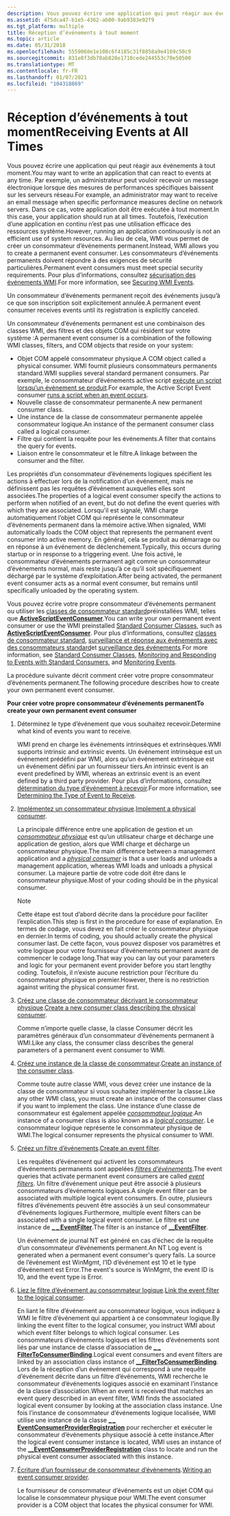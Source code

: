 ```yaml
---
description: Vous pouvez écrire une application qui peut réagir aux événements à tout moment.
ms.assetid: 475dca47-b1e5-4362-ab00-9ab9383e92f9
ms.tgt_platform: multiple
title: Réception d’événements à tout moment
ms.topic: article
ms.date: 05/31/2018
ms.openlocfilehash: 5559068e1e108c6f4185c31f8858a9e4169c50c9
ms.sourcegitcommit: 831e8f3db78ab820e1710cede244553c70e50500
ms.translationtype: MT
ms.contentlocale: fr-FR
ms.lasthandoff: 01/07/2021
ms.locfileid: "104318869"
---
```

# <a name="receiving-events-at-all-times"></a><span data-ttu-id="a9f4e-103">Réception d’événements à tout moment</span><span class="sxs-lookup"><span data-stu-id="a9f4e-103">Receiving Events at All Times</span></span>

<span data-ttu-id="a9f4e-104">Vous pouvez écrire une application qui peut réagir aux événements à tout moment.</span><span class="sxs-lookup"><span data-stu-id="a9f4e-104">You may want to write an application that can react to events at any time.</span></span> <span data-ttu-id="a9f4e-105">Par exemple, un administrateur peut vouloir recevoir un message électronique lorsque des mesures de performances spécifiques baissent sur les serveurs réseau.</span><span class="sxs-lookup"><span data-stu-id="a9f4e-105">For example, an administrator may want to receive an email message when specific performance measures decline on network servers.</span></span> <span data-ttu-id="a9f4e-106">Dans ce cas, votre application doit être exécutée à tout moment.</span><span class="sxs-lookup"><span data-stu-id="a9f4e-106">In this case, your application should run at all times.</span></span> <span data-ttu-id="a9f4e-107">Toutefois, l’exécution d’une application en continu n’est pas une utilisation efficace des ressources système.</span><span class="sxs-lookup"><span data-stu-id="a9f4e-107">However, running an application continuously is not an efficient use of system resources.</span></span> <span data-ttu-id="a9f4e-108">Au lieu de cela, WMI vous permet de créer un consommateur d’événements permanent.</span><span class="sxs-lookup"><span data-stu-id="a9f4e-108">Instead, WMI allows you to create a permanent event consumer.</span></span> <span data-ttu-id="a9f4e-109">Les consommateurs d’événements permanents doivent répondre à des exigences de sécurité particulières.</span><span class="sxs-lookup"><span data-stu-id="a9f4e-109">Permanent event consumers must meet special security requirements.</span></span> <span data-ttu-id="a9f4e-110">Pour plus d’informations, consultez [sécurisation des événements WMI](securing-wmi-events.md).</span><span class="sxs-lookup"><span data-stu-id="a9f4e-110">For more information, see [Securing WMI Events](securing-wmi-events.md).</span></span>

<span data-ttu-id="a9f4e-111">Un consommateur d’événements permanent reçoit des événements jusqu’à ce que son inscription soit explicitement annulée.</span><span class="sxs-lookup"><span data-stu-id="a9f4e-111">A permanent event consumer receives events until its registration is explicitly canceled.</span></span>

<span data-ttu-id="a9f4e-112">Un consommateur d’événements permanent est une combinaison des classes WMI, des filtres et des objets COM qui résident sur votre système :</span><span class="sxs-lookup"><span data-stu-id="a9f4e-112">A permanent event consumer is a combination of the following WMI classes, filters, and COM objects that reside on your system:</span></span>

-   <span data-ttu-id="a9f4e-113">Objet COM appelé consommateur physique.</span><span class="sxs-lookup"><span data-stu-id="a9f4e-113">A COM object called a physical consumer.</span></span> <span data-ttu-id="a9f4e-114">WMI fournit plusieurs consommateurs permanents standard.</span><span class="sxs-lookup"><span data-stu-id="a9f4e-114">WMI supplies several standard permanent consumers.</span></span> <span data-ttu-id="a9f4e-115">Par exemple, le consommateur d’événements active script [exécute un script lorsqu’un événement se produit](running-a-script-based-on-an-event.md).</span><span class="sxs-lookup"><span data-stu-id="a9f4e-115">For example, the Active Script Event consumer [runs a script when an event occurs](running-a-script-based-on-an-event.md).</span></span>
-   <span data-ttu-id="a9f4e-116">Nouvelle classe de consommateur permanente.</span><span class="sxs-lookup"><span data-stu-id="a9f4e-116">A new permanent consumer class.</span></span>
-   <span data-ttu-id="a9f4e-117">Une instance de la classe de consommateur permanente appelée consommateur logique.</span><span class="sxs-lookup"><span data-stu-id="a9f4e-117">An instance of the permanent consumer class called a logical consumer.</span></span>
-   <span data-ttu-id="a9f4e-118">Filtre qui contient la requête pour les événements.</span><span class="sxs-lookup"><span data-stu-id="a9f4e-118">A filter that contains the query for events.</span></span>
-   <span data-ttu-id="a9f4e-119">Liaison entre le consommateur et le filtre.</span><span class="sxs-lookup"><span data-stu-id="a9f4e-119">A linkage between the consumer and the filter.</span></span>

<span data-ttu-id="a9f4e-120">Les propriétés d’un consommateur d’événements logiques spécifient les actions à effectuer lors de la notification d’un événement, mais ne définissent pas les requêtes d’événement auxquelles elles sont associées.</span><span class="sxs-lookup"><span data-stu-id="a9f4e-120">The properties of a logical event consumer specify the actions to perform when notified of an event, but do not define the event queries with which they are associated.</span></span> <span data-ttu-id="a9f4e-121">Lorsqu’il est signalé, WMI charge automatiquement l’objet COM qui représente le consommateur d’événements permanent dans la mémoire active.</span><span class="sxs-lookup"><span data-stu-id="a9f4e-121">When signaled, WMI automatically loads the COM object that represents the permanent event consumer into active memory.</span></span> <span data-ttu-id="a9f4e-122">En général, cela se produit au démarrage ou en réponse à un événement de déclenchement.</span><span class="sxs-lookup"><span data-stu-id="a9f4e-122">Typically, this occurs during startup or in response to a triggering event.</span></span> <span data-ttu-id="a9f4e-123">Une fois activé, le consommateur d’événements permanent agit comme un consommateur d’événements normal, mais reste jusqu’à ce qu’il soit spécifiquement déchargé par le système d’exploitation.</span><span class="sxs-lookup"><span data-stu-id="a9f4e-123">After being activated, the permanent event consumer acts as a normal event consumer, but remains until specifically unloaded by the operating system.</span></span>

<span data-ttu-id="a9f4e-124">Vous pouvez écrire votre propre consommateur d’événements permanent ou utiliser les [classes de consommateur standard](standard-consumer-classes.md)préinstallées WMI, telles que [**ActiveScriptEventConsumer**](activescripteventconsumer.md).</span><span class="sxs-lookup"><span data-stu-id="a9f4e-124">You can write your own permanent event consumer or use the WMI preinstalled [Standard Consumer Classes](standard-consumer-classes.md), such as [**ActiveScriptEventConsumer**](activescripteventconsumer.md).</span></span> <span data-ttu-id="a9f4e-125">Pour plus d’informations, consultez [classes de consommateur standard](standard-consumer-classes.md), [surveillance et réponse aux événements avec des consommateurs standard](monitoring-and-responding-to-events-with-standard-consumers.md)et [surveillance des événements](monitoring-events.md).</span><span class="sxs-lookup"><span data-stu-id="a9f4e-125">For more information, see [Standard Consumer Classes](standard-consumer-classes.md), [Monitoring and Responding to Events with Standard Consumers](monitoring-and-responding-to-events-with-standard-consumers.md), and [Monitoring Events](monitoring-events.md).</span></span>

<span data-ttu-id="a9f4e-126">La procédure suivante décrit comment créer votre propre consommateur d’événements permanent.</span><span class="sxs-lookup"><span data-stu-id="a9f4e-126">The following procedure describes how to create your own permanent event consumer.</span></span>

<span data-ttu-id="a9f4e-127">**Pour créer votre propre consommateur d’événements permanent**</span><span class="sxs-lookup"><span data-stu-id="a9f4e-127">**To create your own permanent event consumer**</span></span>

1.  <span data-ttu-id="a9f4e-128">Déterminez le type d’événement que vous souhaitez recevoir.</span><span class="sxs-lookup"><span data-stu-id="a9f4e-128">Determine what kind of events you want to receive.</span></span>

    <span data-ttu-id="a9f4e-129">WMI prend en charge les événements intrinsèques et extrinsèques.</span><span class="sxs-lookup"><span data-stu-id="a9f4e-129">WMI supports intrinsic and extrinsic events.</span></span> <span data-ttu-id="a9f4e-130">Un événement intrinsèque est un événement prédéfini par WMI, alors qu’un événement extrinsèque est un événement défini par un fournisseur tiers.</span><span class="sxs-lookup"><span data-stu-id="a9f4e-130">An intrinsic event is an event predefined by WMI, whereas an extrinsic event is an event defined by a third party provider.</span></span> <span data-ttu-id="a9f4e-131">Pour plus d’informations, consultez [détermination du type d’événement à recevoir](determining-the-type-of-event-to-receive.md).</span><span class="sxs-lookup"><span data-stu-id="a9f4e-131">For more information, see [Determining the Type of Event to Receive](determining-the-type-of-event-to-receive.md).</span></span>

2.  <span data-ttu-id="a9f4e-132">[Implémentez un consommateur physique](implementing-a-physical-consumer.md).</span><span class="sxs-lookup"><span data-stu-id="a9f4e-132">[Implement a physical consumer](implementing-a-physical-consumer.md).</span></span>

    <span data-ttu-id="a9f4e-133">La principale différence entre une application de gestion et un [*consommateur physique*](gloss-p.md) est qu’un utilisateur charge et décharge une application de gestion, alors que WMI charge et décharge un consommateur physique.</span><span class="sxs-lookup"><span data-stu-id="a9f4e-133">The main difference between a management application and a [*physical consumer*](gloss-p.md) is that a user loads and unloads a management application, whereas WMI loads and unloads a physical consumer.</span></span> <span data-ttu-id="a9f4e-134">La majeure partie de votre code doit être dans le consommateur physique.</span><span class="sxs-lookup"><span data-stu-id="a9f4e-134">Most of your coding should be in the physical consumer.</span></span>

    > [!Note]  
    > <span data-ttu-id="a9f4e-135">Cette étape est tout d’abord décrite dans la procédure pour faciliter l’explication.</span><span class="sxs-lookup"><span data-stu-id="a9f4e-135">This step is first in the procedure for ease of explanation.</span></span> <span data-ttu-id="a9f4e-136">En termes de codage, vous devez en fait créer le consommateur physique en dernier.</span><span class="sxs-lookup"><span data-stu-id="a9f4e-136">In terms of coding, you should actually create the physical consumer last.</span></span> <span data-ttu-id="a9f4e-137">De cette façon, vous pouvez disposer vos paramètres et votre logique pour votre fournisseur d’événements permanent avant de commencer le codage long.</span><span class="sxs-lookup"><span data-stu-id="a9f4e-137">That way you can lay out your parameters and logic for your permanent event provider before you start lengthy coding.</span></span> <span data-ttu-id="a9f4e-138">Toutefois, il n’existe aucune restriction pour l’écriture du consommateur physique en premier.</span><span class="sxs-lookup"><span data-stu-id="a9f4e-138">However, there is no restriction against writing the physical consumer first.</span></span>

     

3.  <span data-ttu-id="a9f4e-139">[Créez une classe de consommateur décrivant le consommateur physique](creating-a-new-permanent-event-consumer-class.md).</span><span class="sxs-lookup"><span data-stu-id="a9f4e-139">[Create a new consumer class describing the physical consumer](creating-a-new-permanent-event-consumer-class.md).</span></span>

    <span data-ttu-id="a9f4e-140">Comme n’importe quelle classe, la classe Consumer décrit les paramètres généraux d’un consommateur d’événements permanent à WMI.</span><span class="sxs-lookup"><span data-stu-id="a9f4e-140">Like any class, the consumer class describes the general parameters of a permanent event consumer to WMI.</span></span>

4.  <span data-ttu-id="a9f4e-141">[Créez une instance de la classe de consommateur](creating-a-logical-consumer.md).</span><span class="sxs-lookup"><span data-stu-id="a9f4e-141">[Create an instance of the consumer class](creating-a-logical-consumer.md).</span></span>

    <span data-ttu-id="a9f4e-142">Comme toute autre classe WMI, vous devez créer une instance de la classe de consommateur si vous souhaitez implémenter la classe.</span><span class="sxs-lookup"><span data-stu-id="a9f4e-142">Like any other WMI class, you must create an instance of the consumer class if you want to implement the class.</span></span> <span data-ttu-id="a9f4e-143">Une instance d’une classe de consommateur est également appelée [*consommateur logique*](gloss-l.md).</span><span class="sxs-lookup"><span data-stu-id="a9f4e-143">An instance of a consumer class is also known as a [*logical consumer*](gloss-l.md).</span></span> <span data-ttu-id="a9f4e-144">Le consommateur logique représente le consommateur physique de WMI.</span><span class="sxs-lookup"><span data-stu-id="a9f4e-144">The logical consumer represents the physical consumer to WMI.</span></span>

5.  <span data-ttu-id="a9f4e-145">[Créez un filtre d’événements](creating-an-event-filter.md).</span><span class="sxs-lookup"><span data-stu-id="a9f4e-145">[Create an event filter](creating-an-event-filter.md).</span></span>

    <span data-ttu-id="a9f4e-146">Les requêtes d’événement qui activent les consommateurs d’événements permanents sont appelées [*filtres d’événements*](gloss-e.md).</span><span class="sxs-lookup"><span data-stu-id="a9f4e-146">The event queries that activate permanent event consumers are called [*event filters*](gloss-e.md).</span></span> <span data-ttu-id="a9f4e-147">Un filtre d’événement unique peut être associé à plusieurs consommateurs d’événements logiques.</span><span class="sxs-lookup"><span data-stu-id="a9f4e-147">A single event filter can be associated with multiple logical event consumers.</span></span> <span data-ttu-id="a9f4e-148">En outre, plusieurs filtres d’événements peuvent être associés à un seul consommateur d’événements logiques.</span><span class="sxs-lookup"><span data-stu-id="a9f4e-148">Furthermore, multiple event filters can be associated with a single logical event consumer.</span></span> <span data-ttu-id="a9f4e-149">Le filtre est une instance de [**\_ \_ EventFilter**](--eventfilter.md).</span><span class="sxs-lookup"><span data-stu-id="a9f4e-149">The filter is an instance of [**\_\_EventFilter**](--eventfilter.md).</span></span>

    <span data-ttu-id="a9f4e-150">Un événement de journal NT est généré en cas d’échec de la requête d’un consommateur d’événements permanent.</span><span class="sxs-lookup"><span data-stu-id="a9f4e-150">An NT Log event is generated when a permanent event consumer's query fails.</span></span> <span data-ttu-id="a9f4e-151">La source de l’événement est WinMgmt, l’ID d’événement est 10 et le type d’événement est Error.</span><span class="sxs-lookup"><span data-stu-id="a9f4e-151">The event's source is WinMgmt, the event ID is 10, and the event type is Error.</span></span>

6.  <span data-ttu-id="a9f4e-152">[Liez le filtre d’événement au consommateur logique](binding-an-event-filter-with-a-logical-consumer.md).</span><span class="sxs-lookup"><span data-stu-id="a9f4e-152">[Link the event filter to the logical consumer](binding-an-event-filter-with-a-logical-consumer.md).</span></span>

    <span data-ttu-id="a9f4e-153">En liant le filtre d’événement au consommateur logique, vous indiquez à WMI le filtre d’événement qui appartient à ce consommateur logique.</span><span class="sxs-lookup"><span data-stu-id="a9f4e-153">By linking the event filter to the logical consumer, you instruct WMI about which event filter belongs to which logical consumer.</span></span> <span data-ttu-id="a9f4e-154">Les consommateurs d’événements logiques et les filtres d’événements sont liés par une instance de classe d’association de [**\_ \_ FilterToConsumerBinding**](--filtertoconsumerbinding.md).</span><span class="sxs-lookup"><span data-stu-id="a9f4e-154">Logical event consumers and event filters are linked by an association class instance of [**\_\_FilterToConsumerBinding**](--filtertoconsumerbinding.md).</span></span> <span data-ttu-id="a9f4e-155">Lors de la réception d’un événement qui correspond à une requête d’événement décrite dans un filtre d’événements, WMI recherche le consommateur d’événements logiques associé en examinant l’instance de la classe d’association.</span><span class="sxs-lookup"><span data-stu-id="a9f4e-155">When an event is received that matches an event query described in an event filter, WMI finds the associated logical event consumer by looking at the association class instance.</span></span> <span data-ttu-id="a9f4e-156">Une fois l’instance de consommateur d’événements logique localisée, WMI utilise une instance de la classe [**\_ \_ EventConsumerProviderRegistration**](--eventconsumerproviderregistration.md) pour rechercher et exécuter le consommateur d’événements physique associé à cette instance.</span><span class="sxs-lookup"><span data-stu-id="a9f4e-156">After the logical event consumer instance is located, WMI uses an instance of the [**\_\_EventConsumerProviderRegistration**](--eventconsumerproviderregistration.md) class to locate and run the physical event consumer associated with this instance.</span></span>

7.  <span data-ttu-id="a9f4e-157">[Écriture d’un fournisseur de consommateur d’événements](writing-an-event-consumer-provider.md).</span><span class="sxs-lookup"><span data-stu-id="a9f4e-157">[Writing an event consumer provider](writing-an-event-consumer-provider.md).</span></span>

    <span data-ttu-id="a9f4e-158">Le fournisseur de consommateur d’événements est un objet COM qui localise le consommateur physique pour WMI.</span><span class="sxs-lookup"><span data-stu-id="a9f4e-158">The event consumer provider is a COM object that locates the physical consumer for WMI.</span></span>

 

 



